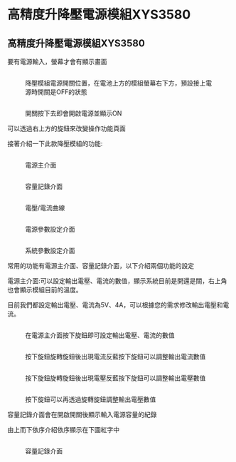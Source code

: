 # 高精度升降壓電源模組XYS3580

## 高精度升降壓電源模組XYS3580

要有電源輸入，螢幕才會有顯示畫面

<figure><img src="../.gitbook/assets/image (8).png" alt=""><figcaption><p>降壓模組電源開關位置，在電池上方的模組螢幕右下方，預設接上電源時開關是OFF的狀態</p></figcaption></figure>

<figure><img src="../.gitbook/assets/image (1) (2).png" alt=""><figcaption><p>開關按下去即會開啟電源並顯示ON</p></figcaption></figure>

可以透過右上方的旋鈕來改變操作功能頁面

接著介紹一下此款降壓模組的功能:

<figure><img src="../.gitbook/assets/image (3) (1).png" alt=""><figcaption><p>電源主介面</p></figcaption></figure>

<figure><img src="../.gitbook/assets/image (11) (1).png" alt=""><figcaption><p>容量記錄介面</p></figcaption></figure>

<figure><img src="../.gitbook/assets/image (10).png" alt=""><figcaption><p>電壓/電流曲線</p></figcaption></figure>

<figure><img src="../.gitbook/assets/image (4).png" alt=""><figcaption><p>電源參數設定介面</p></figcaption></figure>

<figure><img src="../.gitbook/assets/image (2) (2).png" alt=""><figcaption><p>系統參數設定介面</p></figcaption></figure>

常用的功能有電源主介面、容量記錄介面，以下介紹兩個功能的設定

&#x20;

電源主介面:可以設定輸出電壓、電流的數值，顯示系統目前是開還是關，右上角也會顯示模組目前的溫度。

目前我們都設定輸出電壓、電流為5V、4A，可以根據您的需求修改輸出電壓和電流。

<figure><img src="../.gitbook/assets/image (12).png" alt=""><figcaption><p>在電源主介面按下旋鈕即可設定輸出電壓、電流的數值</p></figcaption></figure>

<figure><img src="../.gitbook/assets/image (9).png" alt=""><figcaption><p>按下旋鈕旋轉旋鈕後出現電流反藍按下旋鈕可以調整輸出電流數值</p></figcaption></figure>

<figure><img src="../.gitbook/assets/image (6).png" alt=""><figcaption><p>按下旋鈕旋轉旋鈕後出現電壓反藍按下旋鈕可以調整輸出電壓數值</p></figcaption></figure>

<figure><img src="../.gitbook/assets/image (5).png" alt=""><figcaption><p>按下旋鈕可以再透過旋轉旋鈕調整輸出電壓數值</p></figcaption></figure>

容量記錄介面會在開啟開關後顯示輸入電源容量的紀錄

由上而下依序介紹依序顯示在下圖紅字中

<figure><img src="../.gitbook/assets/image (7) (2).png" alt=""><figcaption><p>容量記錄介面</p></figcaption></figure>

